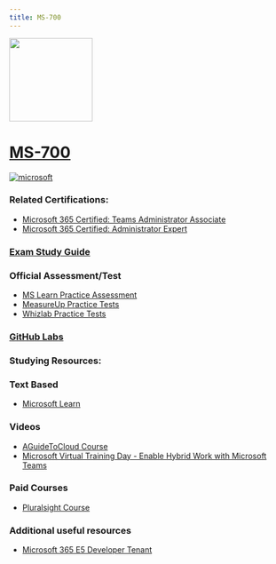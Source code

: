 ```yaml
---
title: MS-700
---
```



<img src="/ms-700.png" width="150" height="150">

# [MS-700](https://learn.microsoft.com/certifications/exams/ms-700)

<a href='https://learn.microsoft.com/en-us/certifications/browse/?type=role-based&levels=intermediate' target="_blank"><img alt='microsoft' src='https://img.shields.io/badge/associate-100000?style=for-the-badge&logo=microsoft&logoColor=white&labelColor=0078D4&color=212221'/></a> 

### Related Certifications:
- [Microsoft 365 Certified: Teams Administrator Associate](https://learn.microsoft.com/en-us/certifications/m365-teams-administrator-associate)
- [Microsoft 365 Certified: Administrator Expert](https://learn.microsoft.com/en-us/certifications/m365-enterprise-administrator)


### [Exam Study Guide](https://aka.ms/ms700-studyguide)

### Official Assessment/Test
- [MS Learn Practice Assessment](https://learn.microsoft.com/certifications/exams/ms-700/practice/assessment?assessment-type=practice&assessmentId=55)
- [MeasureUp Practice Tests](https://www.measureup.com/microsoft-practice-test-ms-700-managing-microsoft-teams.html#44)
- [Whizlab Practice Tests](https://www.whizlabs.com/ms-700-managing-microsoft-teams/)

### [GitHub Labs](https://github.com/MicrosoftLearning/MS-700-Managing-Microsoft-Teams/tree/master/Instructions/Labs)

### Studying Resources:

### Text Based
- [Microsoft Learn](https://learn.microsoft.com/certifications/exams/ms-700)
### Videos
- [AGuideToCloud Course](https://www.youtube.com/playlist?list=PLhLKc18P9YOCTGOlpREltpZ6ZIElHA7lN)
- [Microsoft Virtual Training Day - Enable Hybrid Work with Microsoft Teams](https://events.microsoft.com/en-us/allevents/?language=English&clientTimeZone=1&search=Microsoft%20365%20Virtual%20Training%20Day:%20Enable%20Hybrid%20Work%20with%20Microsoft%20Teams)
### Paid Courses
- [Pluralsight Course](https://www.pluralsight.com/paths/managing-microsoft-teams-ms-700)
### Additional useful resources
- [Microsoft 365 E5 Developer Tenant](https://developer.microsoft.com/en-us/microsoft-365/dev-program)
